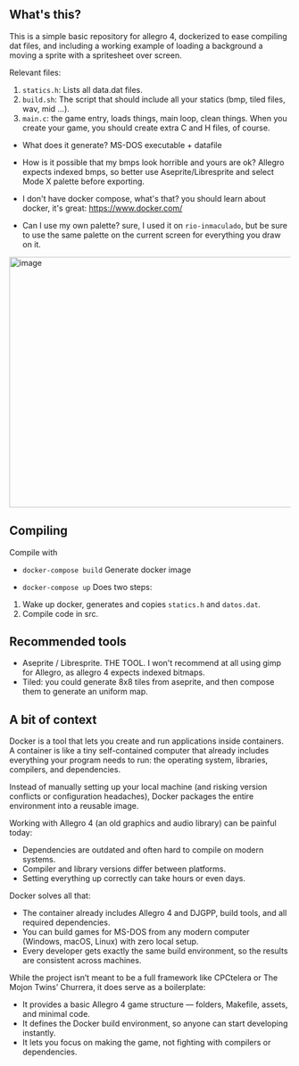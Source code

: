 ## What's this?
This is a simple basic repository for allegro 4, dockerized to ease compiling dat files, and including a working example of loading a background a moving a sprite with a spritesheet over screen. 

Relevant files:

1. `statics.h`: Lists all data.dat files.
2. `build.sh`: The script that should include all your statics (bmp, tiled files, wav, mid ...).
3. `main.c`: the game entry, loads things, main loop, clean things. When you create your game, you should create extra C and H files, of course.

* What does it generate? MS-DOS executable + datafile

* How is it possible that my bmps look horrible and yours are ok? Allegro expects indexed bmps, so better use Aseprite/Libresprite and select Mode X palette before exporting.
* I don't have docker compose, what's that? you should learn about docker, it's great: https://www.docker.com/
* Can I use my own palette? sure, I used it on `rio-inmaculado`, but be sure to use the same palette on the current screen for everything you draw on it.

<img width="603" height="449" alt="image" src="https://github.com/user-attachments/assets/76532012-73a1-492c-b446-9c82a0b5b442" />

## Compiling

Compile with
* `docker-compose build`
Generate docker image

* `docker-compose up`
Does two steps:
1. Wake up docker, generates and copies `statics.h` and `datos.dat`.
2. Compile code in src.

## Recommended tools
* Aseprite / Libresprite. THE TOOL. I won't recommend at all using gimp for Allegro, as allegro 4 expects indexed bitmaps.
* Tiled: you could generate 8x8 tiles from aseprite, and then compose them to generate an uniform map.

  
## A bit of context
Docker is a tool that lets you create and run applications inside containers.
A container is like a tiny self-contained computer that already includes everything your program needs to run: the operating system, libraries, compilers, and dependencies.

Instead of manually setting up your local machine (and risking version conflicts or configuration headaches), Docker packages the entire environment into a reusable image.

Working with Allegro 4 (an old graphics and audio library) can be painful today:

* Dependencies are outdated and often hard to compile on modern systems.
* Compiler and library versions differ between platforms.
* Setting everything up correctly can take hours or even days.

Docker solves all that:

* The container already includes Allegro 4 and DJGPP, build tools, and all required dependencies.
* You can build games for MS-DOS from any modern computer (Windows, macOS, Linux) with zero local setup.
* Every developer gets exactly the same build environment, so the results are consistent across machines.

While the project isn’t meant to be a full framework like CPCtelera or The Mojon Twins’ Churrera, it does serve as a boilerplate:
* It provides a basic Allegro 4 game structure — folders, Makefile, assets, and minimal code.
* It defines the Docker build environment, so anyone can start developing instantly.
* It lets you focus on making the game, not fighting with compilers or dependencies.
